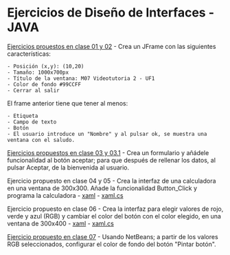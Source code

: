 # Ejercicios de Diseño de Interfaces - JAVA


[Ejercicios prouestos en clase 01 y 02](Propuesta_de_ejercicio_01_02.java) - Crea un JFrame con las siguientes características:

    - Posición (x,y): (10,20)
    - Tamaño: 1000x700px
    - Título de la ventana: M07 Videotutoria 2 - UF1
    - Color de fondo #99CCFF
    - Cerrar al salir

El frame anterior tiene que tener al menos:

    - Etiqueta
    - Campo de texto
    - Botón
    - El usuario introduce un "Nombre" y al pulsar ok, se muestra una ventana con el saludo.

[Ejercicios propuestos en clase 03 y 03.1](Propuesta_de_ejercicio_03_03.1.java) - Crea un formulario y añádele funcionalidad al botón aceptar; para que después de rellenar los datos, al pulsar Aceptar, de la bienvenida al usuario.

Ejercicio propuesto en clase 04 y 05 - Crea la interfaz de una calculadora en una ventana de 300x300. Añade la funcionalidad Button_Click y programa la calculadora - [xaml](MainWindow.xaml) - [xaml.cs](MainWindow.xaml.cs)

Ejercicio propuesto en clase 06 - Crea la interfaz para elegir valores de rojo, verde y azul (RGB) y cambiar el color del botón con el color elegido, en una ventana de 300x400 - [xaml](06MainWindow.xaml) - [xaml.cs](MainWindow.xaml.cs)

[Ejercicio propuesto en clase 07](ComboRGB.java) - Usando NetBeans; a partir de los valores RGB seleccionados, configurar el color de fondo del botón "Pintar botón".


